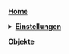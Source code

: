 **[Home](Home)**
<details><summary><b><a href="Einstellungen">Einstellungen</a></b></summary>

* Karten verwalten  
* Pläne
* Reaktive-Hindernisumgebung
* Teppicheinstellungen
* [Einstellungen der Dockingstation](Einstellungen-der-Dockingstation)
* Roboterstimme
* Remote-Anzeige
* Roboter-Einstellungen
* Pin-and-Go
* Fernsteuerung
* Reinigungsverlauf
* Wartung
* Benutzerhandbuch
* Produktinformation
* Firmware-Updates
* Gerätefreigabe
</details>

**[Objekte](Objekte)**
